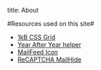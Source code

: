 title: About



#Resources used on this site#

* [1kB CSS Grid](http://www.1kbgrid.com/)
* [Year After Year helper](http://github.com/robbyrussell/year_after_year)
* [MailFeed Icon](http://www.dyers.org/blog/archives/2007/09/25/free-as-in-beer-e-mail-subscription-icons/)
* [ReCAPTCHA MailHide](http://mailhide.recaptcha.net/protect)

